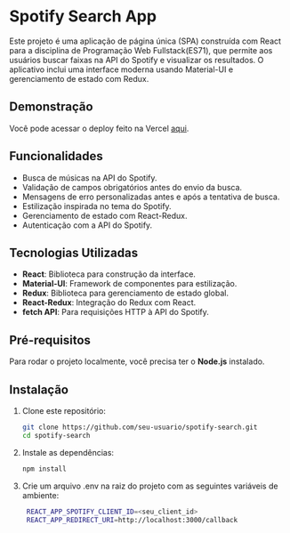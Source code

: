 # Spotify Search App

Este projeto é uma aplicação de página única (SPA) construída com React para a disciplina de Programação Web Fullstack(ES71), que permite aos usuários buscar faixas na API do Spotify e visualizar os resultados. O aplicativo inclui uma interface moderna usando Material-UI e gerenciamento de estado com Redux.

## Demonstração

Você pode acessar o deploy feito na Vercel [aqui](https://spotify-search-tau.vercel.app).

## Funcionalidades

- Busca de músicas na API do Spotify.
- Validação de campos obrigatórios antes do envio da busca.
- Mensagens de erro personalizadas antes e após a tentativa de busca.
- Estilização inspirada no tema do Spotify.
- Gerenciamento de estado com React-Redux.
- Autenticação com a API do Spotify.

## Tecnologias Utilizadas

- **React**: Biblioteca para construção da interface.
- **Material-UI**: Framework de componentes para estilização.
- **Redux**: Biblioteca para gerenciamento de estado global.
- **React-Redux**: Integração do Redux com React.
- **fetch API**: Para requisições HTTP à API do Spotify.

## Pré-requisitos

Para rodar o projeto localmente, você precisa ter o **Node.js** instalado.

## Instalação

1. Clone este repositório:
   ```bash
   git clone https://github.com/seu-usuario/spotify-search.git
   cd spotify-search

2. Instale as dependências:
   ```bash
   npm install

3. Crie um arquivo .env na raiz do projeto com as seguintes variáveis de ambiente:
   ```bash
    REACT_APP_SPOTIFY_CLIENT_ID=<seu_client_id>
    REACT_APP_REDIRECT_URI=http://localhost:3000/callback
